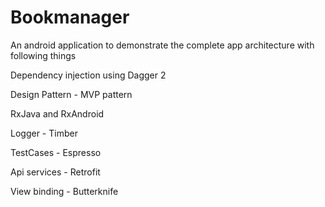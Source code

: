 # Bookmanager

An android application to demonstrate the complete app architecture with following things

Dependency injection using Dagger 2

Design Pattern - MVP pattern

RxJava and RxAndroid

Logger - Timber

TestCases - Espresso

Api services - Retrofit

View binding - Butterknife
